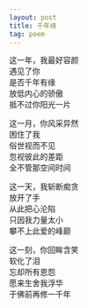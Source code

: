 ```yaml
---
layout: post
title: 千年缘
tag: poem
---
```


这一年，我最好容颜<br />
遇见了你<br />
是否千年有缘<br />
放低内心的骄傲<br />
抵不过你阳光一片

这一月，你风采异然<br />
困住了我<br />
俗世视而不见<br />
忽视彼此的差距<br />
全不管那空间时间

这一天，我斩断痴贪<br />
放开了手<br />
从此把心沦陷<br />
只因我力量太小<br />
攀不上此爱的峰巅

这一刻，你回眸含笑<br />
软化了泪<br />
忘却所有恩怨<br />
愿来生舍我浮华<br />
于佛前再修一千年

